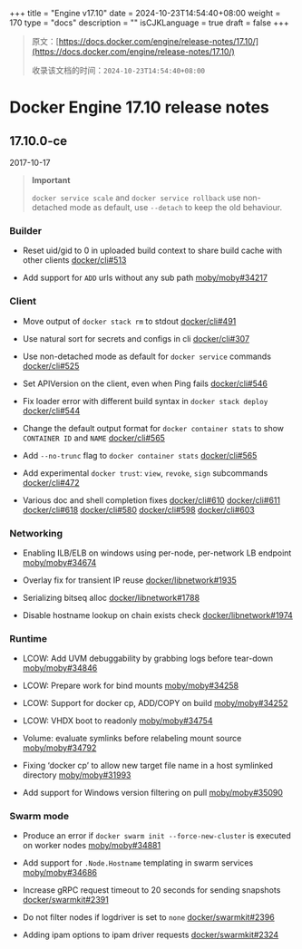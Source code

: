 +++
title = "Engine v17.10"
date = 2024-10-23T14:54:40+08:00
weight = 170
type = "docs"
description = ""
isCJKLanguage = true
draft = false
+++

> 原文：[https://docs.docker.com/engine/release-notes/17.10/](https://docs.docker.com/engine/release-notes/17.10/)
>
> 收录该文档的时间：`2024-10-23T14:54:40+08:00`

# Docker Engine 17.10 release notes

## 17.10.0-ce

2017-10-17

> **Important**
>
> `docker service scale` and `docker service rollback` use non-detached mode as default, use `--detach` to keep the old behaviour.

### Builder

- Reset uid/gid to 0 in uploaded build context to share build cache with other clients [docker/cli#513](https://github.com/docker/cli/pull/513)

- Add support for `ADD` urls without any sub path [moby/moby#34217](https://github.com/moby/moby/pull/34217)

### Client

- Move output of `docker stack rm` to stdout [docker/cli#491](https://github.com/docker/cli/pull/491)
- Use natural sort for secrets and configs in cli [docker/cli#307](https://github.com/docker/cli/pull/307)
- Use non-detached mode as default for `docker service` commands [docker/cli#525](https://github.com/docker/cli/pull/525)
- Set APIVersion on the client, even when Ping fails [docker/cli#546](https://github.com/docker/cli/pull/546)

- Fix loader error with different build syntax in `docker stack deploy` [docker/cli#544](https://github.com/docker/cli/pull/544)

- Change the default output format for `docker container stats` to show `CONTAINER ID` and `NAME` [docker/cli#565](https://github.com/docker/cli/pull/565)

- Add `--no-trunc` flag to `docker container stats` [docker/cli#565](https://github.com/docker/cli/pull/565)
- Add experimental `docker trust`: `view`, `revoke`, `sign` subcommands [docker/cli#472](https://github.com/docker/cli/pull/472)

- Various doc and shell completion fixes [docker/cli#610](https://github.com/docker/cli/pull/610) [docker/cli#611](https://github.com/docker/cli/pull/611) [docker/cli#618](https://github.com/docker/cli/pull/618) [docker/cli#580](https://github.com/docker/cli/pull/580) [docker/cli#598](https://github.com/docker/cli/pull/598) [docker/cli#603](https://github.com/docker/cli/pull/603)

### Networking

- Enabling ILB/ELB on windows using per-node, per-network LB endpoint [moby/moby#34674](https://github.com/moby/moby/pull/34674)
- Overlay fix for transient IP reuse [docker/libnetwork#1935](https://github.com/docker/libnetwork/pull/1935)
- Serializing bitseq alloc [docker/libnetwork#1788](https://github.com/docker/libnetwork/pull/1788)

- Disable hostname lookup on chain exists check [docker/libnetwork#1974](https://github.com/docker/libnetwork/pull/1974)

### Runtime

- LCOW: Add UVM debuggability by grabbing logs before tear-down [moby/moby#34846](https://github.com/moby/moby/pull/34846)
- LCOW: Prepare work for bind mounts [moby/moby#34258](https://github.com/moby/moby/pull/34258)
- LCOW: Support for docker cp, ADD/COPY on build [moby/moby#34252](https://github.com/moby/moby/pull/34252)
- LCOW: VHDX boot to readonly [moby/moby#34754](https://github.com/moby/moby/pull/34754)
- Volume: evaluate symlinks before relabeling mount source [moby/moby#34792](https://github.com/moby/moby/pull/34792)

- Fixing ‘docker cp’ to allow new target file name in a host symlinked directory [moby/moby#31993](https://github.com/moby/moby/pull/31993)

- Add support for Windows version filtering on pull [moby/moby#35090](https://github.com/moby/moby/pull/35090)

### Swarm mode

- Produce an error if `docker swarm init --force-new-cluster` is executed on worker nodes [moby/moby#34881](https://github.com/moby/moby/pull/34881)

- Add support for `.Node.Hostname` templating in swarm services [moby/moby#34686](https://github.com/moby/moby/pull/34686)

- Increase gRPC request timeout to 20 seconds for sending snapshots [docker/swarmkit#2391](https://github.com/docker/swarmkit/pull/2391)

- Do not filter nodes if logdriver is set to `none` [docker/swarmkit#2396](https://github.com/docker/swarmkit/pull/2396)

- Adding ipam options to ipam driver requests [docker/swarmkit#2324](https://github.com/docker/swarmkit/pull/2324)
